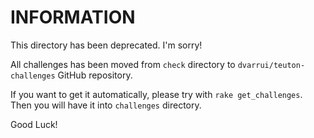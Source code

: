 
# INFORMATION

This directory has been deprecated. I'm sorry!

All challenges has been moved from `check` directory to `dvarrui/teuton-challenges` GitHub repository.

If you want to get it automatically, please try with `rake get_challenges`.
Then you will have it into `challenges` directory.

Good Luck!
